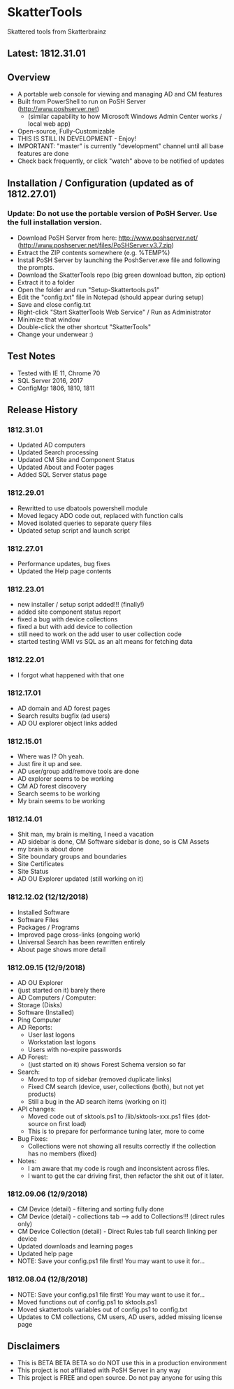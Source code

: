 # SkatterTools
Skattered tools from Skatterbrainz

## Latest: 1812.31.01

## Overview

* A portable web console for viewing and managing AD and CM features
* Built from PowerShell to run on PoSH Server (http://www.poshserver.net)
  * (similar capability to how Microsoft Windows Admin Center works / local web app)
* Open-source, Fully-Customizable
* THIS IS STILL IN DEVELOPMENT - Enjoy!
* IMPORTANT: "master" is currently "development" channel until all base features are done
* Check back frequently, or click "watch" above to be notified of updates

## Installation / Configuration (updated as of 1812.27.01)
### Update: Do not use the portable version of PoSH Server. Use the full installation version.

   * Download PoSH Server from here: http://www.poshserver.net/ (http://www.poshserver.net/files/PoSHServer.v3.7.zip)
   * Extract the ZIP contents somewhere (e.g. %TEMP%)
   * Install PoSH Server by launching the PoshServer.exe file and following the prompts.
   * Download the SkatterTools repo (big green download button, zip option)
   * Extract it to a folder
   * Open the folder and run "Setup-Skattertools.ps1"
   * Edit the "config.txt" file in Notepad (should appear during setup)
   * Save and close config.txt
   * Right-click "Start SkatterTools Web Service" / Run as Administrator
   * Minimize that window
   * Double-click the other shortcut "SkatterTools"
   * Change your underwear :)

## Test Notes
   * Tested with IE 11, Chrome 70
   * SQL Server 2016, 2017
   * ConfigMgr 1806, 1810, 1811

## Release History
   ### 1812.31.01
   * Updated AD computers
   * Updated Search processing
   * Updated CM Site and Component Status
   * Updated About and Footer pages
   * Added SQL Server status page
   
   ### 1812.29.01
   * Rewritted to use dbatools powershell module
   * Moved legacy ADO code out, replaced with function calls
   * Moved isolated queries to separate query files
   * Updated setup script and launch script
   
   ### 1812.27.01
   * Performance updates, bug fixes
   * Updated the Help page contents
   
   ### 1812.23.01
   * new installer / setup script added!!! (finally!)
   * added site component status report
   * fixed a bug with device collections
   * fixed a but with add device to collection
   * still need to work on the add user to user collection code
   * started testing WMI vs SQL as an alt means for fetching data
   
   ### 1812.22.01
   * I forgot what happened with that one
   
   ### 1812.17.01
   * AD domain and AD forest pages
   * Search results bugfix (ad users)
   * AD OU explorer object links added
   
   ### 1812.15.01
   * Where was I?  Oh yeah.
   * Just fire it up and see.
   * AD user/group add/remove tools are done
   * AD explorer seems to be working
   * CM AD forest discovery
   * Search seems to be working
   * My brain seems to be working
   
   ### 1812.14.01
   * Shit man, my brain is melting, I need a vacation
   * AD sidebar is done, CM Software sidebar is done, so is CM Assets
   * my brain is about done
   * Site boundary groups and boundaries
   * Site Certificates
   * Site Status
   * AD OU Explorer updated (still working on it)
   
   ### 1812.12.02 (12/12/2018)
   * Installed Software
   * Software Files
   * Packages / Programs
   * Improved page cross-links (ongoing work)
   * Universal Search has been rewritten entirely
   * About page shows more detail

   ### 1812.09.15 (12/9/2018)
   * AD OU Explorer
   * (just started on it) barely there
   * AD Computers / Computer:
   * Storage (Disks)
   * Software (Installed)
   * Ping Computer
   * AD Reports:
     * User last logons
     * Workstation last logons
     * Users with no-expire passwords
   * AD Forest:
     * (just started on it) shows Forest Schema version so far
   * Search:
     * Moved to top of sidebar (removed duplicate links)
     * Fixed CM search (device, user, collections (both), but not yet products)
     * Still a bug in the AD search items (working on it)
   * API changes:
     * Moved code out of sktools.ps1 to /lib/sktools-xxx.ps1 files (dot-source on first load)
     * This is to prepare for performance tuning later, more to come
   * Bug Fixes:
     * Collections were not showing all results correctly if the collection has no members (fixed)
   * Notes:
     * I am aware that my code is rough and inconsistent across files.
     * I want to get the car driving first, then refactor the shit out of it later.

   ### 1812.09.06 (12/9/2018)
   * CM Device (detail) - filtering and sorting fully done
   * CM Device (detail) - collections tab --> add to Collections!!! (direct rules only)
   * CM Device Collection (detail) - Direct Rules tab full search linking per device
   * Updated downloads and learning pages
   * Updated help page
   * NOTE: Save your config.ps1 file first! You may want to use it for...

   ### 1812.08.04 (12/8/2018)
   * NOTE: Save your config.ps1 file first! You may want to use it for...
   * Moved functions out of config.ps1 to sktools.ps1
   * Moved skattertools variables out of config.ps1 to config.txt
   * Updates to CM collections, CM users, AD users, added missing license page

## Disclaimers
   * This is BETA BETA BETA so do NOT use this in a production environment
   * This project is not affiliated with PoSH Server in any way
   * This project is FREE and open source.  Do not pay anyone for using this
